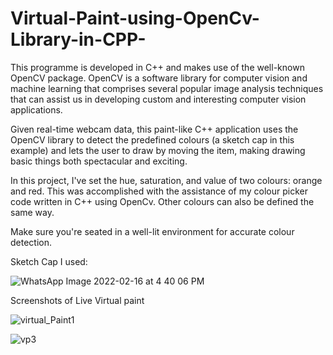 ﻿# Virtual-Paint-using-OpenCv-Library-in-CPP-


This programme is developed in C++ and makes use of the well-known OpenCV package. OpenCV is a software library for computer vision and machine learning that comprises several popular image analysis techniques that can assist us in developing custom and interesting computer vision applications.                 

Given real-time webcam data, this paint-like C++ application uses the OpenCV library to detect the predefined colours (a sketch cap in this example) and lets the user to draw by moving the item, making drawing basic things both spectacular and exciting.

In this project, I've set the hue, saturation, and value of two colours: orange and red. This was accomplished with the assistance of my colour picker code written in C++ using OpenCv. Other colours can also be defined the same way.

Make sure you're seated in a well-lit environment for accurate colour detection.

Sketch Cap I used:

![WhatsApp Image 2022-02-16 at 4 40 06 PM](https://user-images.githubusercontent.com/99751329/154254195-58e849a9-e85b-41a5-a165-9708c8b2aea5.jpeg)


Screenshots of Live Virtual paint

![virtual_Paint1](https://user-images.githubusercontent.com/99751329/154254363-17d7fde4-ef7e-49aa-abe7-1847ab0fc40c.png)

![vp3](https://user-images.githubusercontent.com/99751329/154254431-65630160-488a-4c8b-87fa-3191e4cbadd6.png)


